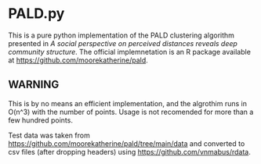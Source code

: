 # PALD.py

This is a pure python implementation of the PALD clustering algorithm presented in *A social perspective on perceived distances reveals deep community structure*. The official implemnetation is an R package available at https://github.com/moorekatherine/pald. 

## WARNING
This is by no means an efficient implementation, and the algrothim runs in O(n^3) with the number of points. Usage is not recomended for more than a few hundred points.

Test data was taken from https://github.com/moorekatherine/pald/tree/main/data and converted to csv files (after dropping headers) using https://github.com/vnmabus/rdata. 
